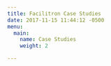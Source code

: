 ```yaml
---
title: Facilitron Case Studies
date: 2017-11-15 11:44:12 -0500
menu:
  main:
    name: Case Studies
    weight: 2

---
```

